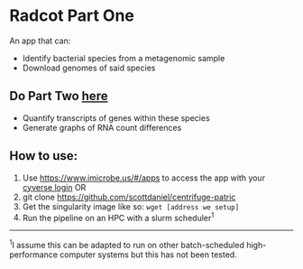 # Radcot Part One
An app that can:
- Identify bacterial species from a metagenomic sample
- Download genomes of said species

## Do Part Two [here](https://github.com/hurwitzlab/bowcuff)
- Quantify transcripts of genes within these species
- Generate graphs of RNA count differences

## How to use:
1. Use https://www.imicrobe.us/#/apps to access the app with your [cyverse login](http://www.cyverse.org/create-account)
OR
1. git clone https://github.com/scottdaniel/centrifuge-patric
2. Get the singularity image like so: `wget [address we setup]`
3. Run the pipeline on an HPC with a slurm scheduler<sup>1</sup>

---
<sup>1</sup>I assume this can be adapted to run on other 
batch-scheduled high-performance computer systems 
but this has not been tested.

